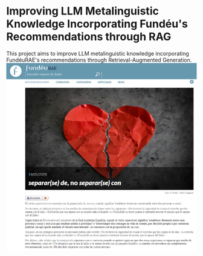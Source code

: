 # Improving LLM Metalinguistic Knowledge Incorporating Fundéu's Recommendations through RAG
This project aims to improve LLM metalinguistic knowledge incorporating FundéuRAE's recommendations through Retrieval-Augmented Generation. 
![](https://github.com/amaiamurillo/FundeuRAE/blob/main/recommendation.png)
